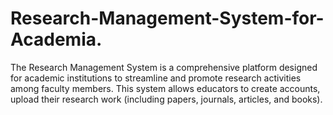# Research-Management-System-for-Academia.
The Research Management System is a comprehensive platform designed for academic institutions to streamline and promote research activities among faculty members. This system allows educators to create accounts, upload their research work (including papers, journals, articles, and books).
